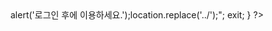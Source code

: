 <?php

session_set_cookie_params(0, "/"); // 세션쿠키가 적용되는 위치 (특별한 경우가 없다면 일반적으로 홈디렉토리 루트경로인 / 를 설정합니다.) 
ini_set("session.cookie_domain", "세션이활성화될도메인"); 
ini_set("session.gc_maxlifetime", ""); // 사용자가 아무짓안할경우 마감한다 세션 만료시간 설정
// session.cache_expire 세션캐쉬 삭제되는 시간  분단위
웹브라우저를 끌때까지 생존한다 
//session.cookie_lifetime = 0
session_start();
//session_register($_SESSION['ss_num']);
//$_SESSION은 php4.1 이후 버젼에서 사용가능 합니다. 그 전 버젼은 session_register() 함수를 사용 하셔야 합니다.

if($_SESSION['user_code'] == ""){ echo "<script>alert('로그인 후에 이용하세요.');location.replace('../');</script>"; exit; }






 ?>
